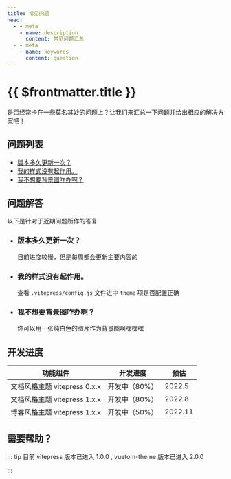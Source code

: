 ```yaml
---
title: 常见问题
head:
  - - meta
    - name: description
      content: 常见问题汇总
  - - meta
    - name: keywords
      content: question
---
```


# {{ $frontmatter.title }}

是否经常卡在一些莫名其妙的问题上？让我们来汇总一下问题并给出相应的解决方案吧！

## 问题列表

- [版本多久更新一次？](#q01)
- [我的样式没有起作用。](#q02)
- [我不想要背景图咋办啊？](#q03)

## 问题解答

以下是针对于近期问题所作的答复

- <h3 id="q01">版本多久更新一次？</h3>

  目前进度较慢，但是每周都会更新主要内容的

- <h3 id="q02">我的样式没有起作用。</h3>

  查看 `.vitepress/config.js` 文件进中 `theme` 项是否配置正确

- <h3 id="q03">我不想要背景图咋办啊？</h3>

  你可以用一张纯白色的图片作为背景图啊嘿嘿嘿

## 开发进度

| 功能组件                     | 开发进度      | 预估    |
| ---------------------------- | ------------- | ------- |
| 文档风格主题 vitepress 0.x.x | 开发中（80%） | 2022.5  |
| 文档风格主题 vitepress 1.x.x | 开发中（80%） | 2022.8  |
| 博客风格主题 vitepress 1.x.x | 开发中（50%） | 2022.11 |

## 需要帮助？

  <!-- 可点击 [留言反馈](/feedback/) 前往问题反馈界面对问题进行简单的描述 -->

::: tip
目前 vitepress 版本已进入 1.0.0 , vuetom-theme 版本已进入 2.0.0

:::
